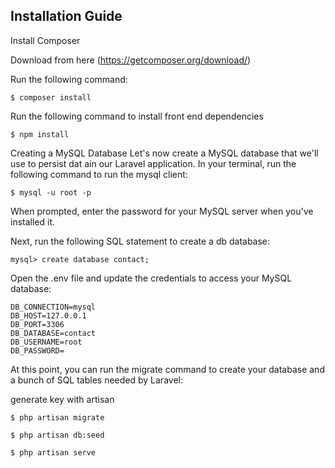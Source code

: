 ## Installation Guide

Install Composer

Download from here (https://getcomposer.org/download/)

Run the following command:

    $ composer install
    
Run the following command to install front end dependencies

    $ npm install 

Creating a MySQL Database
Let's now create a MySQL database that we'll use to persist dat ain our Laravel application. In your terminal, run the following command to run the mysql client:

    $ mysql -u root -p
When prompted, enter the password for your MySQL server when you've installed it.

Next, run the following SQL statement to create a db database:

    mysql> create database contact;

Open the .env file and update the credentials to access your MySQL database:

    DB_CONNECTION=mysql
    DB_HOST=127.0.0.1
    DB_PORT=3306
    DB_DATABASE=contact
    DB_USERNAME=root
    DB_PASSWORD=
    
At this point, you can run the migrate command to create your database and a bunch of SQL tables needed by Laravel:

generate key with artisan

    $ php artisan migrate
    
    $ php artisan db:seed
    
    $ php artisan serve


